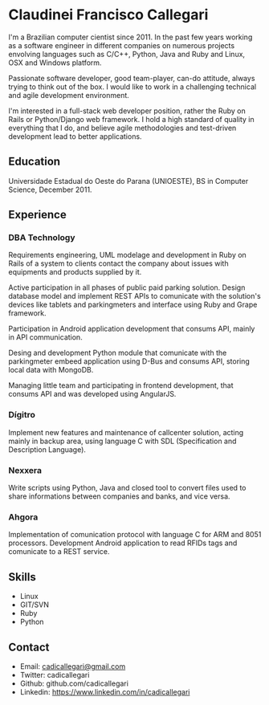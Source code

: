 Claudinei Francisco Callegari
======================

I'm a Brazilian computer cientist since 2011. In the past few years
working as a software engineer in different companies on numerous
projects envolving languages such as C/C++, Python, Java and Ruby and
Linux, OSX and Windows platform.

Passionate software developer, good team-player, can-do attitude,
always trying to think out of the box. I would like to work in a
challenging technical and agile development environment.

I'm interested in a full-stack web developer position, rather the 
Ruby on Rails or Python/Django web framework. I hold a high 
standard of quality in everything that I do, and
believe agile methodologies and test-driven development lead 
to better applications.

## Education

Universidade Estadual do Oeste do Parana (UNIOESTE), BS in Computer Science, December 2011.

## Experience

### DBA Technology

Requirements engineering, UML modelage and development in Ruby on Rails of a 
system to clients contact the company about issues with equipments and products 
supplied by it.

Active participation in all phases of public paid parking solution.
Design database model and implement REST APIs to comunicate with the solution's devices
like tablets and parkingmeters and interface using Ruby and Grape framework.

Participation in Android application development that consums API, mainly in API communication.

Desing and development Python module that comunicate with the parkingmeter embeed application
using D-Bus and consums API, storing local data with MongoDB.

Managing little team and participating in frontend development, that consums API and was
developed using AngularJS.


### Dígitro

Implement new features and maintenance of callcenter solution, acting mainly
in backup area, using language C with SDL (Specification and Description Language).

### Nexxera

Write scripts using Python, Java and closed tool to convert files used to share informations
between companies and banks, and vice versa.

### Ahgora

Implementation of comunication protocol with language C for ARM and 8051 processors.
Development Android application to read RFIDs tags and comunicate to a REST service.

## Skills

  * Linux
  * GIT/SVN
  * Ruby
  * Python

## Contact

 * Email: cadicallegari@gmail.com
 * Twitter: cadicallegari
 * Github: github.com/cadicallegari
 * Linkedin: https://www.linkedin.com/in/cadicallegari

